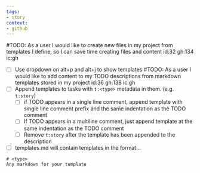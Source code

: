 ```yaml
---
tags:
- story
context:
- github
---
```

#TODO: As a user I would like to create new files in my project from templates I define, so I can save time creating files and content id:32 gh:134 ic:gh
  - [ ] Use dropdown on alt+p and alt+j to show templates
#TODO: As a user I would like to add content to my TODO descriptions from markdown templates stored in my project id:36 gh:138 ic:gh
- [ ] Append templates to tasks with `t:<type>` metadata in them. (e.g. `t:story`)
   - [ ] if TODO appears in a single line comment, append template with single line comment prefix and the same indentation as the TODO comment
   - [ ] If TODO appears in a multiline comment, just append template at the same indentation as the TODO comment
   - [ ] Remove `t:story` after the template has been appended to the description
- [ ] templates.md will contain templates in the format...
 ```
 # <type>
 Any markdown for your template
 ```
